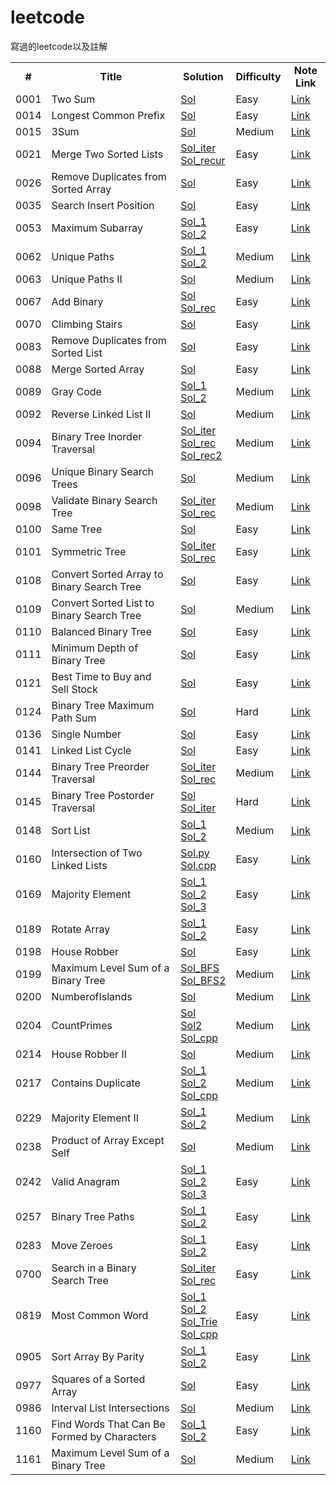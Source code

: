 # leetcode
寫過的leetcode以及註解

<table>
  <!-- 標題-->
  <tr>
    <td align='center' valign="middle">
      <b>#</b>
    </td> 
    <td align='center' valign="middle">
      <b>Title</b>
    </td> 
    <td align='center' valign="middle">
      <b>Solution</b>
    </td> 
    <td align='center' valign="middle">
      <b>Difficulty</b>
    </td> 
    <td align='center' valign="middle">
      <b>Note Link</b>
    </td> 
  </tr>
  
  <tr>
    <td>0001</td>
    <td>Two Sum</td>
    <td><a href="https://github.com/chasel2361/leetcode/blob/master/Algorithms/TwoSum/TwoSum.py">Sol</a></td>
    <td>Easy</td> 
    <td><a href="https://github.com/chasel2361/leetcode/wiki/0001.-Two-Sum">Link</a></td>
  </tr>
  
  <tr>
    <td>0014</td>
    <td>Longest Common Prefix</td>
    <td><a href="https://github.com/chasel2361/leetcode/blob/master/Algorithms/LongestCommonPrefix/LongestCommonPrefix.py">Sol</a></td>
    <td>Easy</td> 
    <td><a href="https://github.com/chasel2361/leetcode/wiki/0014.-Longest-Common-Prefix">Link</a></td>
  </tr>
  
  <tr>
    <td>0015</td>
    <td>3Sum</td>
    <td><a href="https://github.com/chasel2361/leetcode/blob/master/Algorithms/3Sum/3Sum.py">Sol</a></td>
    <td>Medium</td> 
    <td><a href="https://github.com/chasel2361/leetcode/wiki/0015.-3Sum">Link</a></td>
  </tr>
  
  <tr>
    <td>0021</td>
    <td>Merge Two Sorted Lists</td>
    <td>
      <a href="https://github.com/chasel2361/leetcode/blob/master/Algorithms/MergeTwoSortedLists/MergeTwoSortedLists_iter.py">Sol_iter</a><br>
      <a href="https://github.com/chasel2361/leetcode/blob/master/Algorithms/MergeTwoSortedLists/MergeTwoSortedLists_rec.py">Sol_recur</a></td>
    <td>Easy</td> 
    <td><a href="https://github.com/chasel2361/leetcode/wiki/0021.-Merge-Two-Sorted-Lists">Link</a></td>
  </tr>
  
  <tr>
    <td>0026</td>
    <td>Remove Duplicates from Sorted Array</td>
    <td><a href="https://github.com/chasel2361/leetcode/blob/master/Algorithms/RemoveDuplicatesfromSortedList/RemoveDuplicatesfromSortedList.py">Sol</a></td>
    <td>Easy</td> 
    <td><a href="https://github.com/chasel2361/leetcode/wiki/0026.-Remove-Duplicates-from-Sorted-Array">Link</a></td>
  </tr>
  
  <tr>
    <td>0035</td>
    <td>Search Insert Position</td>
    <td><a href="https://github.com/chasel2361/leetcode/blob/master/Algorithms/SearchInsertPosition/SearchInsertPosition.py">Sol</a></td>
    <td>Easy</td> 
    <td><a href="https://github.com/chasel2361/leetcode/wiki/0035.-Search-Insert-Position">Link</a></td>
  </tr>
  
  <tr>
    <td>0053</td>
    <td>Maximum Subarray</td>
    <td>
      <a href="https://github.com/chasel2361/leetcode/blob/master/Algorithms/MaximumSubarray/MaximumSubarray_1.py">Sol_1</a><br>
      <a href="https://github.com/chasel2361/leetcode/blob/master/Algorithms/MaximumSubarray/MaximumSubarray_2.py">Sol_2</a></td>
    <td>Easy</td> 
    <td><a href="https://github.com/chasel2361/leetcode/wiki/0053.-Maximum-Subarray">Link</a></td>
  </tr>
  
  <tr>
    <td>0062</td>
    <td>Unique Paths</td>
    <td>
      <a href="https://github.com/chasel2361/leetcode/blob/master/Algorithms/UniquePaths/UniquePaths_1.py">Sol_1</a><br>
      <a href="https://github.com/chasel2361/leetcode/blob/master/Algorithms/UniquePaths/UniquePaths_2.py">Sol_2</a></td>
    <td>Medium</td> 
    <td><a href="https://github.com/chasel2361/leetcode/wiki/0062.-Unique-Paths">Link</a></td>
  </tr>
  
  <tr>
    <td>0063</td>
    <td>Unique Paths II</td>
    <td><a href="https://github.com/chasel2361/leetcode/blob/master/Algorithms/UniquePaths_II/UniquePaths_II.py">Sol</a></td>
    <td>Medium</td> 
    <td><a href="https://github.com/chasel2361/leetcode/wiki/0063.-Unique-Paths-II">Link</a></td>
  </tr>
  
  <tr>
    <td>0067</td>
    <td>Add Binary</td>
    <td>
      <a href="https://github.com/chasel2361/leetcode/blob/master/Algorithms/AddBinary/AddBinary.py">Sol</a><br>
      <a href="https://github.com/chasel2361/leetcode/blob/master/Algorithms/AddBinary/AddBinary_rec.py">Sol_rec</a></td>
    <td>Easy</td> 
    <td><a href="https://github.com/chasel2361/leetcode/wiki/0067.-Add-Binary">Link</a></td>
  </tr>
  
  <tr>
    <td>0070</td>
    <td>Climbing Stairs</td>
    <td><a href="https://github.com/chasel2361/leetcode/blob/master/Algorithms/ClimbingStairs/ClimbingStairs.py">Sol</a></td>
    <td>Easy</td> 
    <td><a href="https://github.com/chasel2361/leetcode/wiki/0070.-Climbing-Stairs">Link</a></td>
  </tr>

  <tr>
    <td>0083</td>
    <td>Remove Duplicates from Sorted List</td>
    <td><a href="https://github.com/chasel2361/leetcode/blob/master/Algorithms/RemoveDuplicatesfromSortedList/RemoveDuplicatesfromSortedList.py">Sol</a></td>
    <td>Easy</td> 
    <td><a href="https://github.com/chasel2361/leetcode/wiki/0083.-Remove-Duplicates-from-Sorted-List">Link</a></td>
  </tr>
  
  <tr>
    <td>0088</td>
    <td>Merge Sorted Array</td>
    <td><a href="https://github.com/chasel2361/leetcode/blob/master/Algorithms/MergeSortedArray/MergeSortedArray.py">Sol</a></td>
    <td>Easy</td> 
    <td><a href="https://github.com/chasel2361/leetcode/wiki/0088.-Merge-Sorted-Array">Link</a></td>
  </tr>

  <tr>
    <td>0089</td>
    <td>Gray Code</td>
    <td>
      <a href="https://github.com/chasel2361/leetcode/blob/master/Algorithms/GrayCode/GrayCode_1.py">Sol_1</a><br>
      <a href="https://github.com/chasel2361/leetcode/blob/master/Algorithms/GrayCode/GrayCode_2.py">Sol_2</a></td>
    <td>Medium</td> 
    <td><a href="https://github.com/chasel2361/leetcode/wiki/0089.-Gray-Code">Link</a></td>
  </tr>

  <tr>
    <td>0092</td>
    <td>Reverse Linked List II</td>
    <td><a href="https://github.com/chasel2361/leetcode/blob/master/Algorithms/ReverseLinkedList_II/ReverseLinkedList_II.py">Sol</a></td>
    <td>Medium</td> 
    <td><a href="https://github.com/chasel2361/leetcode/wiki/0092.-Reverse-Linked-List-II">Link</a></td>
  </tr>

  <tr>
    <td>0094</td>
    <td>Binary Tree Inorder Traversal</td>
    <td>
      <a href="https://github.com/chasel2361/leetcode/blob/master/Algorithms/BinaryTreeInorderTraversal/BinaryTreeInorderTraversal_iter.py">Sol_iter</a><br>
      <a href="https://github.com/chasel2361/leetcode/blob/master/Algorithms/BinaryTreeInorderTraversal/BinaryTreeInorderTraversal_rec.py">Sol_rec</a><br>
      <a href="https://github.com/chasel2361/leetcode/blob/master/Algorithms/BinaryTreeInorderTraversal/BinaryTreeInorderTraversal_rec2.py">Sol_rec2</a></td>
    <td>Medium</td> 
    <td><a href="https://github.com/chasel2361/leetcode/wiki/0094.-Binary-Tree-Inorder-Traversal">Link</a></td>
  </tr>

  <tr>
    <td>0096</td>
    <td>Unique Binary Search Trees</td>
    <td><a href="https://github.com/chasel2361/leetcode/blob/master/Algorithms/UniqueBinarySearchTree/UniqueBinarySearchTree.py">Sol</a></td>
    <td>Medium</td> 
    <td><a href="https://github.com/chasel2361/leetcode/wiki/0096.-Unique-Binary-Search-Tree">Link</a></td>
  </tr>

  <tr>
    <td>0098</td>
    <td>Validate Binary Search Tree</td>
    <td>
      <a href="https://github.com/chasel2361/leetcode/blob/master/Algorithms/ValidateBinarySearchTree/ValidateBinarySearchTree_iter.py">Sol_iter</a><br>
      <a href="https://github.com/chasel2361/leetcode/blob/master/Algorithms/ValidateBinarySearchTree/ValidateBinarySearchTree_rec.py">Sol_rec</a></td>
    <td>Medium</td> 
    <td><a href="https://github.com/chasel2361/leetcode/wiki/0098.-Validate-Binary-Search-Tree">Link</a></td>
  </tr>

  <tr>
    <td>0100</td>
    <td>Same Tree</td>
    <td><a href="https://github.com/chasel2361/leetcode/blob/master/Algorithms/SameTree/SameTree.py">Sol</a></td>
    <td>Easy</td> 
    <td><a href="https://github.com/chasel2361/leetcode/wiki/0100.-Same-Tree">Link</a></td>
  </tr>

  <tr>
    <td>0101</td>
    <td>Symmetric Tree</td>
    <td>
      <a href="https://github.com/chasel2361/leetcode/blob/master/Algorithms/SymmetricTree/SymmetricTree_iter.py">Sol_iter</a><br>
      <a href="https://github.com/chasel2361/leetcode/blob/master/Algorithms/SymmetricTree/SymmetricTree_rec.py">Sol_rec</a></td>
    <td>Easy</td> 
    <td><a href="https://github.com/chasel2361/leetcode/wiki/0101.-Symmetric-Tree">Link</a></td>  </tr>

  <tr>
    <td>0108</td>
    <td>Convert Sorted Array to Binary Search Tree </td>
    <td><a href="https://github.com/chasel2361/leetcode/blob/master/Algorithms/ConvertSortedArraytoBinarySearchTree/ConvertSortedArraytoBinarySearchTree.py">Sol</a></td>
    <td>Easy</td> 
    <td><a href="https://github.com/chasel2361/leetcode/wiki/0108.-Convert-Sorted-Array-to-Binary-Search-Tree">Link</a></td>
  </tr>

  <tr>
    <td>0109</td>
    <td>Convert Sorted List to Binary Search Tree</td>
    <td><a href="https://github.com/chasel2361/leetcode/blob/master/Algorithms/ConvertSortedListtoBinarySearchTree/ConvertSortedListtoBinarySearchTree.py">Sol</a></td>
    <td>Medium</td> 
    <td><a href="https://github.com/chasel2361/leetcode/wiki/0109.-Convert-Sorted-List-to-Binary-Search-Tree">Link</a></td>
  </tr>

  <tr>
    <td>0110</td>
    <td>Balanced Binary Tree</td>
    <td><a href="https://github.com/chasel2361/leetcode/blob/master/Algorithms/BalancedBinaryTree/BalancedBinaryTree.py">Sol</a></td>
    <td>Easy</td> 
    <td><a href="https://github.com/chasel2361/leetcode/wiki/0110.-Balanced-Binary-Tree">Link</a></td>
  </tr>

  <tr>
    <td>0111</td>
    <td>Minimum Depth of Binary Tree</td>
    <td><a href="https://github.com/chasel2361/leetcode/blob/master/Algorithms/MinimumDepthofBinaryTree/MinimumDepthofBinaryTree.py">Sol</a></td>
    <td>Easy</td> 
    <td><a href="https://github.com/chasel2361/leetcode/wiki/0111.-Minimum-Depth-of-Binary-Tree">Link</a></td>
  </tr>

  <tr>
    <td>0121</td>
    <td>Best Time to Buy and Sell Stock</td>
    <td><a href="https://github.com/chasel2361/leetcode/blob/master/Algorithms/BestTimetoBuyandSellStock/BestTimetoBuyandSellStock.py">Sol</a></td>
    <td>Easy</td> 
    <td><a href="https://github.com/chasel2361/leetcode/wiki/0121.-Best-Time-to-Buy-and-Sell-Stock">Link</a></td>
  </tr>

  <tr>
    <td>0124</td>
    <td>Binary Tree Maximum Path Sum</td>
    <td><a href="https://github.com/chasel2361/leetcode/blob/master/Algorithms/BinaryTreeMaximumPathSum/BinaryTreeMaximumPathSum.py">Sol</a></td>
    <td>Hard</td> 
    <td><a href="https://github.com/chasel2361/leetcode/wiki/0124.-Binary-Tree-Maximum-Path-Sum">Link</a></td>
  </tr>

  <tr>
    <td>0136</td>
    <td>Single Number</td>
    <td><a href="https://github.com/chasel2361/leetcode/blob/master/Algorithms/SingleNumber/SingleNumber.py">Sol</a></td>
    <td>Easy</td> 
    <td><a href="https://github.com/chasel2361/leetcode/wiki/0136.-Single-Number">Link</a></td>
  </tr>

  <tr>
    <td>0141</td>
    <td>Linked List Cycle</td>
    <td><a href="https://github.com/chasel2361/leetcode/blob/master/Algorithms/LinkedListCycle/LinkedListCycle.py">Sol</a></td>
    <td>Easy</td> 
    <td><a href="https://github.com/chasel2361/leetcode/wiki/0141.-Linked-List-Cycle">Link</a></td>
  </tr>

  <tr>
    <td>0144</td>
    <td>Binary Tree Preorder Traversal</td>
    <td>
      <a href="https://github.com/chasel2361/leetcode/blob/master/Algorithms/BinaryTreePreorderTraversal/BinaryTreePreorderTraversal_iter.py">Sol_iter</a><br>
      <a href="https://github.com/chasel2361/leetcode/blob/master/Algorithms/BinaryTreePreorderTraversal/BinaryTreePreorderTraversal_rec.py">Sol_rec</a></td>
    <td>Medium</td> 
    <td><a href="https://github.com/chasel2361/leetcode/wiki/0144.-Binary-Tree-Preorder-Traversal">Link</a></td>
  </tr>

  <tr>
    <td>0145</td>
    <td>Binary Tree Postorder Traversal </td>
    <td>
      <a href="https://github.com/chasel2361/leetcode/blob/master/Algorithms/BinaryTreePostorderTraversal/BinaryTreePostorderTraversal.py">Sol</a><br>
      <a href="https://github.com/chasel2361/leetcode/blob/master/Algorithms/BinaryTreePostorderTraversal/BinaryTreePostorderTraversal_iter.py">Sol_iter</a></td>
    <td>Hard</td> 
    <td><a href="https://github.com/chasel2361/leetcode/wiki/0145.-Binary-Tree-Postorder-Traversal">Link</a></td>
  </tr>

  <tr>
    <td>0148</td>
    <td>Sort List</td>
    <td>
      <a href="https://github.com/chasel2361/leetcode/blob/master/Algorithms/SortList/SortList_1.py">Sol_1</a><br>
      <a href="https://github.com/chasel2361/leetcode/blob/master/Algorithms/SortList/SortList_2.py">Sol_2</a></td>
    <td>Medium</td> 
    <td><a href="https://github.com/chasel2361/leetcode/wiki/0148.-Sort-List">Link</a></td>
  </tr>

  <tr>
    <td>0160</td>
    <td>Intersection of Two Linked Lists</td>
    <td>
      <a href="https://github.com/chasel2361/leetcode/blob/master/Algorithms/IntersectionofTwoLinkedLists/IntersectionofTwoLinkedLists.py">Sol.py</a><br>
      <a href="https://github.com/chasel2361/leetcode/blob/master/Algorithms/IntersectionofTwoLinkedLists/IntersectionofTwoLinkedLists.cpp">Sol.cpp</a></td>
    <td>Easy</td> 
    <td><a href="https://github.com/chasel2361/leetcode/wiki/0160.-Intersection-of-Two-Linked-Lists">Link</a></td>
  </tr>

  <tr>
    <td>0169</td>
    <td>Majority Element</td>
    <td>
      <a href="https://github.com/chasel2361/leetcode/blob/master/Algorithms/MajorityElement/MajorityElement_1.py">Sol_1</a><br>
      <a href="https://github.com/chasel2361/leetcode/blob/master/Algorithms/MajorityElement/MajorityElement_2.py">Sol_2</a><br>
      <a href="https://github.com/chasel2361/leetcode/blob/master/Algorithms/MajorityElement/MajorityElement_3.py">Sol_3</a></td>    
    <td>Easy</td> 
    <td><a href="https://github.com/chasel2361/leetcode/wiki/0169.-Majority-Element">Link</a></td>
  </tr>

  <tr>
    <td>0189</td>
    <td>Rotate Array</td>
    <td>
      <a href="https://github.com/chasel2361/leetcode/blob/master/Algorithms/RotateArray/RotateArray_1.py">Sol_1</a><br>
      <a href="https://github.com/chasel2361/leetcode/blob/master/Algorithms/RotateArray/RotateArray_2.py">Sol_2</a></td>
    <td>Easy</td> 
    <td><a href="https://github.com/chasel2361/leetcode/wiki/0189.-Rotate-Array">Link</a></td>
  </tr>

  <tr>
    <td>0198</td>
    <td>House Robber</td>
    <td><a href="https://github.com/chasel2361/leetcode/blob/master/Algorithms/HouseRobber/HouseRobber.py">Sol</a></td>
    <td>Easy</td> 
    <td><a href="https://github.com/chasel2361/leetcode/wiki/0198.-House-Robber">Link</a></td>
  </tr>

  <tr>
    <td>0199</td>
    <td>Maximum Level Sum of a Binary Tree</td>
    <td><a href="https://github.com/chasel2361/leetcode/blob/master/Algorithms/BinaryTreeRightSideView/BinaryTreeRightSideView_BFS.py">Sol_BFS</a></br>
    <a href="https://github.com/chasel2361/leetcode/blob/master/Algorithms/BinaryTreeRightSideView/BinaryTreeRightSideView_BFS2.py">Sol_BFS2</a></td>
    <td>Medium</td> 
    <td><a href="https://github.com/chasel2361/leetcode/wiki/0199.-Binary-Tree-Right-Side-View">Link</a></td>
  </tr>

  <tr>
    <td>0200</td>
    <td>NumberofIslands</td>
    <td><a href="https://github.com/chasel2361/leetcode/blob/master/Algorithms/NumberofIslands/NumberofIslands.py">Sol</a></td>
    <td>Medium</td> 
    <td><a href="https://github.com/chasel2361/leetcode/wiki/0200.-Number-of-Islands">Link</a></td>
  </tr>

  <tr>
    <td>0204</td>
    <td>CountPrimes</td>
    <td>
    <a href="https://github.com/chasel2361/leetcode/blob/master/Algorithms/CountPrimes/CountPrimes.py">Sol</a><br>
    <a href="https://github.com/chasel2361/leetcode/blob/master/Algorithms/CountPrimes/CountPrimes2.py">Sol2</a><br>
    <a href="https://github.com/chasel2361/leetcode/blob/master/Algorithms/CountPrimes/CountPrimes.cpp">Sol_cpp</a></td>
    <td>Medium</td> 
    <td><a href="https://github.com/chasel2361/leetcode/wiki/0204.-Count-Primes">Link</a></td>
  </tr>

  <tr>
    <td>0214</td>
    <td>House Robber II</td>
    <td><a href="https://github.com/chasel2361/leetcode/blob/master/Algorithms/HouseRobber_II/HouseRobber_II.py">Sol</a></td>
    <td>Medium</td> 
    <td><a href="https://github.com/chasel2361/leetcode/wiki/0213.-House-Robber-II">Link</a></td>
  </tr>

  <tr>
    <td>0217</td>
    <td>Contains Duplicate</td>
    <td>
      <a href="https://github.com/chasel2361/leetcode/blob/master/Algorithms/ContainsDuplicate/ContainsDuplicate.py">Sol_1</a><br>
      <a href="https://github.com/chasel2361/leetcode/blob/master/Algorithms/ContainsDuplicate/ContainsDuplicate2.py">Sol_2</a><br>
      <a href="https://github.com/chasel2361/leetcode/blob/master/Algorithms/ContainsDuplicate/ContainsDuplicate.cpp">Sol_cpp</a></td>
    <td>Medium</td> 
    <td><a href="https://github.com/chasel2361/leetcode/wiki/0217.-Contains-Duplicate">Link</a></td>
  </tr>

  <tr>
    <td>0229</td>
    <td>Majority Element II</td>
    <td>
      <a href="https://github.com/chasel2361/leetcode/blob/master/Algorithms/MajorityElement_II/MajorityElement_II_1.py">Sol_1</a><br>
      <a href="https://github.com/chasel2361/leetcode/blob/master/Algorithms/MajorityElement_II/MajorityElement_II_2.py">Sol_2</a></td>
    <td>Medium</td> 
    <td><a href="https://github.com/chasel2361/leetcode/wiki/0229.-Majority-Element-II">Link</a></td>
  </tr>
  
  <tr>
    <td>0238</td>
    <td>Product of Array Except Self</td>
    <td><a href="https://github.com/chasel2361/leetcode/blob/master/Algorithms/ProductofArrayExceptSelf/ProductofArrayExceptSelf.py">Sol</a></td>
    <td>Medium</td> 
    <td><a href="https://github.com/chasel2361/leetcode/wiki/0238.-Product-of-Array-Except-Self">Link</a></td>
  </tr>
  
  <tr>
    <td>0242</td>
    <td>Valid Anagram</td>
    <td>
      <a href="https://github.com/chasel2361/leetcode/blob/master/Algorithms/ValidAnagram/ValidAnagram_1.py">Sol_1</a><br>
      <a href="https://github.com/chasel2361/leetcode/blob/master/Algorithms/ValidAnagram/ValidAnagram_2.py">Sol_2</a><br>
      <a href="https://github.com/chasel2361/leetcode/blob/master/Algorithms/ValidAnagram/ValidAnagram_3.py">Sol_3</a></td>
    <td>Easy</td> 
    <td><a href="https://github.com/chasel2361/leetcode/wiki/0242.-Valid-Anagram">Link</a></td>
  </tr>

  <tr>
    <td>0257</td>
    <td>Binary Tree Paths</td>
    <td>
      <a href="https://github.com/chasel2361/leetcode/blob/master/Algorithms/BinaryTreePaths/BinaryTreePaths_1.py">Sol_1</a><br>
      <a href="https://github.com/chasel2361/leetcode/blob/master/Algorithms/BinaryTreePaths/BinaryTreePaths_2.py">Sol_2</a></td>
    <td>Easy</td> 
    <td><a href="https://github.com/chasel2361/leetcode/wiki/0257.-Binary-Tree-Paths">Link</a></td>
  </tr>
  
  <tr>
    <td>0283</td>
    <td>Move Zeroes</td>
    <td>
      <a href="https://github.com/chasel2361/leetcode/blob/master/Algorithms/MoveZeroes/MoveZeroes_1.py">Sol_1</a><br>
      <a href="https://github.com/chasel2361/leetcode/blob/master/Algorithms/MoveZeroes/MoveZeroes_2.py">Sol_2</a></td>
    <td>Easy</td> 
    <td><a href="https://github.com/chasel2361/leetcode/wiki/0283.-Move-Zeros">Link</a></td>
  </tr>

  <tr>
    <td>0700</td>
    <td>Search in a Binary Search Tree</td>
    <td>
      <a href="https://github.com/chasel2361/leetcode/blob/master/Algorithms/SearchinaBinarySearchTree/SearchinaBinarySearchTree_iter.py">Sol_iter</a><br>
      <a href="https://github.com/chasel2361/leetcode/blob/master/Algorithms/SearchinaBinarySearchTree/SearchinaBinarySearchTree_rec.py">Sol_rec</a></td>
    <td>Easy</td> 
    <td><a href="https://github.com/chasel2361/leetcode/wiki/0700.-Search-in-a-Binary-Search-Tree">Link</a></td>
  </tr>

  <tr>
    <td>0819</td>
    <td>Most Common Word</td>
    <td>
      <a href="https://github.com/chasel2361/leetcode/blob/master/Algorithms/MostCommonWord/MostCommonWord.py">Sol_1</a><br>
      <a href="https://github.com/chasel2361/leetcode/blob/master/Algorithms/MostCommonWord/MostCommonWord2.py">Sol_2</a><br>
      <a href="https://github.com/chasel2361/leetcode/blob/master/Algorithms/MostCommonWord/MostCommonWord_Trie.py">Sol_Trie</a><br>
      <a href="https://github.com/chasel2361/leetcode/blob/master/Algorithms/MostCommonWord/MostCommonWord.cpp">Sol_cpp</a></td>
    <td>Easy</td> 
    <td><a href="https://github.com/chasel2361/leetcode/wiki/0819.-Most-Common-Word">Link</a></td>
  </tr>

  <tr>
    <td>0905</td>
    <td>Sort Array By Parity</td>
    <td>
      <a href="https://github.com/chasel2361/leetcode/blob/master/Algorithms/SortArrayByParity/SortArrayByParity_1.py">Sol_1</a><br>
      <a href="https://github.com/chasel2361/leetcode/blob/master/Algorithms/SortArrayByParity/SortArrayByParity_2.py">Sol_2</a></td>
    <td>Easy</td> 
    <td><a href="https://github.com/chasel2361/leetcode/wiki/0905.-Sort-Array-By-Parity">Link</a></td>
  </tr>

  <tr>
    <td>0977</td>
    <td>Squares of a Sorted Array </td>
    <td><a href="https://github.com/chasel2361/leetcode/blob/master/Algorithms/SquaresofaSortedArray/SquaresofaSortedArray.py">Sol</a></td>
    <td>Easy</td> 
    <td><a href="https://github.com/chasel2361/leetcode/wiki/0977.-Squares-of-a-Sorted-Array">Link</a></td>
  </tr>
  
  <tr>
    <td>0986</td>
    <td>Interval List Intersections</td>
    <td><a href="https://github.com/chasel2361/leetcode/blob/master/Algorithms/IntervalListIntersections/IntervalListIntersections.py">Sol</a></td>
    <td>Medium</td> 
    <td><a href="https://github.com/chasel2361/leetcode/wiki/0986.-Interval-List-Intersections">Link</a></td>
  </tr>
  
  <tr>
    <td>1160</td>
    <td>Find Words That Can Be Formed by Characters</td>
    <td>
      <a href="https://github.com/chasel2361/leetcode/blob/master/Algorithms/FindWordsThatCanBeFormedbyCharacters/FindWordsThatCanBeFormedbyCharacters_1.py">Sol_1</a><br>
      <a href="https://github.com/chasel2361/leetcode/blob/master/Algorithms/FindWordsThatCanBeFormedbyCharacters/FindWordsThatCanBeFormedbyCharacters_2.py">Sol_2</a>
    </td>
    <td>Easy</td> 
    <td><a href="https://github.com/chasel2361/leetcode/wiki/1160.-Find-Words-That-Can-Be-Formed-by-Characters">Link</a></td>
  </tr>

  <tr>
    <td>1161</td>
    <td>Maximum Level Sum of a Binary Tree</td>
    <td><a href="https://github.com/chasel2361/leetcode/blob/master/Algorithms/MaximumLevelSumofaBinaryTree/MaximumLevelSumofaBinaryTree.py">Sol</a></td>
    <td>Medium</td> 
    <td><a href="https://github.com/chasel2361/leetcode/wiki/1161.-Maximum-Level-Sum-of-a-Binary-Tree">Link</a></td>
  </tr>
  
</table>
